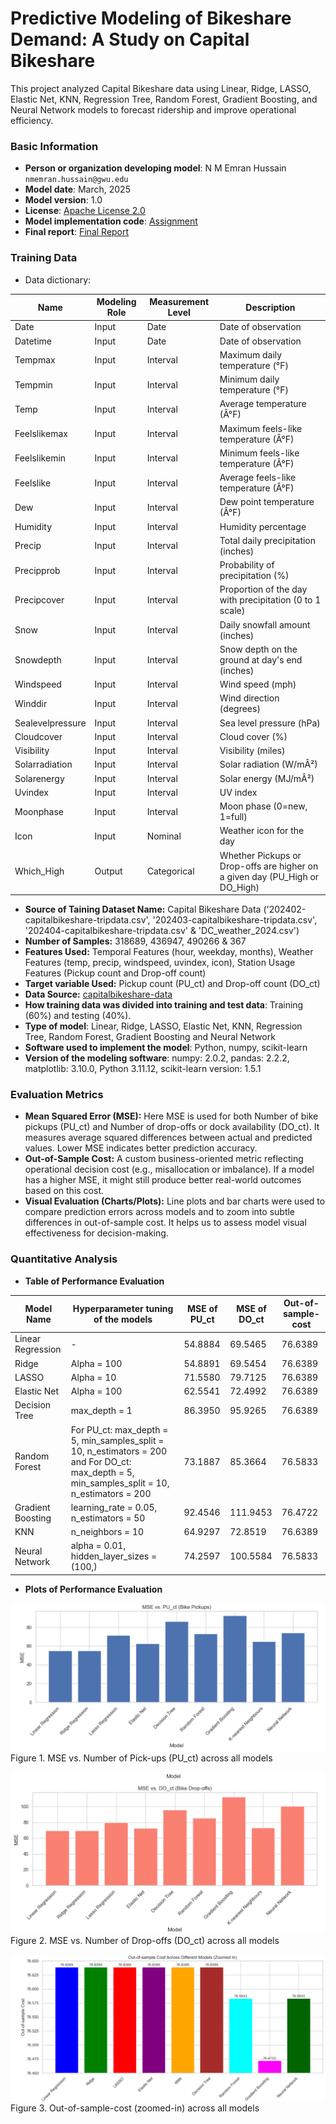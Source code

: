 # Predictive Modeling of Bikeshare Demand: A Study on Capital Bikeshare
This project analyzed Capital Bikeshare data using Linear, Ridge, LASSO, Elastic Net, KNN, Regression Tree, Random Forest, Gradient Boosting, and Neural Network models to forecast ridership and improve operational efficiency.

### Basic Information

* **Person or organization developing model**: N M Emran Hussain `nmemran.hussain@gwu.edu`
* **Model date**: March, 2025
* **Model version**: 1.0 
* **License**: [Apache License 2.0](https://github.com/nmemranhussain/RML_A_1_Group_11/blob/main/LICENSE)
* **Model implementation code**: [Assignment](https://github.com/nmemranhussain/6315_A_3/blob/main/6315_A_3_final.ipynb)
* **Final report**: [Final Report](https://github.com/nmemranhussain/6315_A_3/blob/main/6315_A_3_final_report.pdf)

### Training Data

* Data dictionary: 

| Name | Modeling Role | Measurement Level| Description |
|------|---------------|------------------|-------------|
| Date	| Input	| Date	| Date of observation |
| Datetime |	Input	| Date	| Date of observation |
| Tempmax	| Input	|Interval	|Maximum daily temperature (°F) |
| Tempmin	| Input	| Interval	| Minimum daily temperature (°F) |
| Temp	| Input	| Interval	| Average temperature (Â°F) |
| Feelslikemax	| Input	| Interval	| Maximum feels-like temperature (Â°F) |
| Feelslikemin	| Input	| Interval	| Minimum feels-like temperature (Â°F) |
| Feelslike	| Input	| Interval	| Average feels-like temperature (Â°F) |
| Dew	| Input	| Interval	| Dew point temperature (Â°F) |
| Humidity	| Input	| Interval	| Humidity percentage |
| Precip	| Input	| Interval	| Total daily precipitation (inches) |
| Precipprob	| Input	 | Interval	| Probability of precipitation (%) |
| Precipcover	| Input	| Interval	| Proportion of the day with precipitation (0 to 1 scale) |
| Snow	| Input	| Interval	| Daily snowfall amount (inches) |
| Snowdepth	| Input	| Interval	| Snow depth on the ground at day's end (inches) |
| Windspeed	| Input	| Interval	| Wind speed (mph) |
| Winddir	| Input	| Interval	| Wind direction (degrees) |
| Sealevelpressure	| Input	| Interval	| Sea level pressure (hPa) |
| Cloudcover	| Input	| Interval	| Cloud cover (%) |
| Visibility	| Input	| Interval	| Visibility (miles) |
| Solarradiation	| Input	| Interval	| Solar radiation (W/mÂ²) |
| Solarenergy	| Input	| Interval	| Solar energy (MJ/mÂ²) |
| Uvindex	| Input	| Interval	| UV index |
| Moonphase	| Input	| Interval	| Moon phase (0=new, 1=full) |
| Icon	| Input	| Nominal	| Weather icon for the day |
| Which_High | Output | Categorical | Whether Pickups or Drop-offs are higher on a given day (PU_High or DO_High) |

- **Source of Taining Dataset Name:** Capital Bikeshare Data ('202402-capitalbikeshare-tripdata.csv', '202403-capitalbikeshare-tripdata.csv', '202404-capitalbikeshare-tripdata.csv' & 'DC_weather_2024.csv')  
- **Number of Samples:** 318689, 436947, 490266 & 367  
- **Features Used:** Temporal Features (hour, weekday, months), Weather Features (temp, precip, windspeed, uvindex, icon), Station Usage Features (Pickup count and Drop-off count)
- **Target variable Used:** Pickup count (PU_ct) and Drop-off count (DO_ct)
- **Data Source:** [capitalbikeshare-data](https://s3.amazonaws.com/capitalbikeshare-data/index.html)
- **How training data was divided into training and test data**: Training (60%) and testing (40%).
- **Type of model**: Linear, Ridge, LASSO, Elastic Net, KNN, Regression Tree, Random Forest, Gradient Boosting and Neural Network
- **Software used to implement the model**: Python, numpy, scikit-learn
- **Version of the modeling software**: numpy: 2.0.2, pandas: 2.2.2, matplotlib: 3.10.0, Python 3.11.12, scikit-learn version: 1.5.1

### Evaluation Metrics

- **Mean Squared Error (MSE):** Here MSE is used for both Number of bike pickups (PU_ct) and Number of drop-offs or dock availability (DO_ct). It measures average squared differences between actual and predicted values. Lower MSE indicates better prediction accuracy.
- **Out-of-Sample Cost:** A custom business-oriented metric reflecting operational decision cost (e.g., misallocation or imbalance). If a model has a higher MSE, it might still produce better real-world outcomes based on this cost.
- **Visual Evaluation (Charts/Plots):** Line plots and bar charts were used to compare prediction errors across models and to zoom into subtle differences in out-of-sample cost. It helps us to assess model visual effectiveness for decision-making.

### Quantitative Analysis
- **Table of Performance Evaluation**

| Model Name | Hyperparameter tuning of the models | MSE of PU_ct | MSE of DO_ct | Out-of-sample-cost |
|-------------------|------------------------------------|---------------|-------------|---------------------|
| Linear Regression | - | 54.8884 | 69.5465 | 76.6389 |
| Ridge | Alpha = 100 | 54.8891 | 69.5454 | 76.6389 |
| LASSO | Alpha =  10 | 71.5580 | 79.7125 | 76.6389 |
| Elastic Net | Alpha = 100 | 62.5541 | 72.4992 | 76.6389 |
| Decision Tree | max_depth = 1 | 86.3950 | 95.9265 | 76.6389 |
| Random Forest |  For PU_ct: max_depth = 5, min_samples_split = 10, n_estimators = 200 and For DO_ct: max_depth = 5, min_samples_split = 10, n_estimators = 200 | 73.1887 | 85.3664 | 76.5833 |
| Gradient Boosting |learning_rate = 0.05, n_estimators = 50 | 92.4546 | 111.9453 | 76.4722 |
| KNN | n_neighbors = 10 | 64.9297 | 72.8519 | 76.6389 |
| Neural Network | alpha = 0.01, hidden_layer_sizes = (100,) | 74.2597 | 100.5584 | 76.5833 |

- **Plots of Performance Evaluation**
  
![Original Location](6315_A_3_1.jpg)  
Figure 1. MSE vs. Number of Pick-ups (PU_ct) across all models

![Original Location](6315_A_3_2.jpg)  
Figure 2. MSE vs. Number of Drop-offs (DO_ct) across all models

![Original Location](6315_A_3_3.jpg)  
Figure 3. Out-of-sample-cost (zoomed-in) across all models










